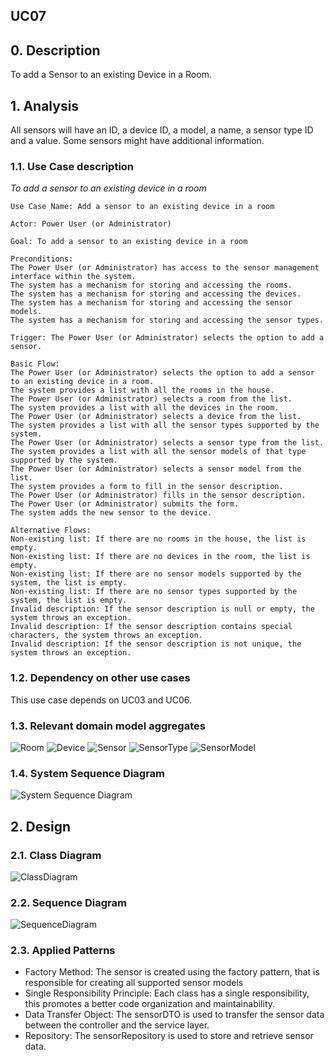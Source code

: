 ## UC07 

## 0. Description

To add a Sensor to an existing Device in a Room.

## 1. Analysis
All sensors will have an ID, a device ID, a model, a name, a sensor type ID and a value.
Some sensors might have additional information.

### 1.1. Use Case description
_To add a sensor to an existing device in a room_

    Use Case Name: Add a sensor to an existing device in a room
    
    Actor: Power User (or Administrator)
    
    Goal: To add a sensor to an existing device in a room
    
    Preconditions:
    The Power User (or Administrator) has access to the sensor management interface within the system.
    The system has a mechanism for storing and accessing the rooms.
    The system has a mechanism for storing and accessing the devices.
    The system has a mechanism for storing and accessing the sensor models.
    The system has a mechanism for storing and accessing the sensor types.
    
    Trigger: The Power User (or Administrator) selects the option to add a sensor.
    
    Basic Flow:
    The Power User (or Administrator) selects the option to add a sensor to an existing device in a room.
    The system provides a list with all the rooms in the house.
    The Power User (or Administrator) selects a room from the list.
    The system provides a list with all the devices in the room.
    The Power User (or Administrator) selects a device from the list.
    The system provides a list with all the sensor types supported by the system.
    The Power User (or Administrator) selects a sensor type from the list.
    The system provides a list with all the sensor models of that type supported by the system.
    The Power User (or Administrator) selects a sensor model from the list.
    The system provides a form to fill in the sensor description.
    The Power User (or Administrator) fills in the sensor description.
    The Power User (or Administrator) submits the form.
    The system adds the new sensor to the device.
    
    Alternative Flows:
    Non-existing list: If there are no rooms in the house, the list is empty.
    Non-existing list: If there are no devices in the room, the list is empty.
    Non-existing list: If there are no sensor models supported by the system, the list is empty.
    Non-existing list: If there are no sensor types supported by the system, the list is empty.    
    Invalid description: If the sensor description is null or empty, the system throws an exception.
    Invalid description: If the sensor description contains special characters, the system throws an exception.
    Invalid description: If the sensor description is not unique, the system throws an exception.

### 1.2. Dependency on other use cases
This use case depends on UC03 and UC06.


### 1.3. Relevant domain model aggregates
![Room](../../ooa/4.agreggateModels/Room.png)
![Device](../../ooa/4.agreggateModels/Device.png)
![Sensor](../../ooa/4.agreggateModels/Sensor.png)
![SensorType](../../ooa/4.agreggateModels/sensorTypeAggregate.png)
![SensorModel](../../ooa/4.agreggateModels/SensorModel.png)

### 1.4. System Sequence Diagram
![System Sequence Diagram](./artifacts/US07_SSD.svg)

## 2. Design

### 2.1. Class Diagram
![ClassDiagram](./artifacts/US07_CD.svg)

### 2.2. Sequence Diagram
![SequenceDiagram](./artifacts/US07_SD.svg)

### 2.3. Applied Patterns
- Factory Method: The sensor is created using the factory pattern, that is responsible for creating all supported sensor models
- Single Responsibility Principle: Each class has a single responsibility, this promotes a better code organization and maintainability.
- Data Transfer Object: The sensorDTO is used to transfer the sensor data between the controller and the service layer.
- Repository: The sensorRepository is used to store and retrieve sensor data.


